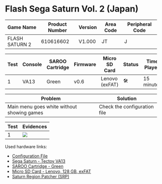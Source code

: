 # Flash Sega Saturn Vol. 2 (Japan)

| Game Name      | Product Number | Version | Area Code | Peripheral Code |
| -------------- | -------------- | ------- | --------- | --------------- |
| FLASH SATURN 2 | 610616602      | V1.000  | JT        | J               |

| Test | Console | SAROO Cartridge | Firmware | Micro SD Card  | Status              | Time Played |
| ---- | ------- | --------------- | -------- | -------------- | ------------------- | ----------- |
| 1    | VA13    | Green           | v0.6     | Lenovo (exFAT) | :hammer_and_wrench: | 15 minutes  |

| Problem                                    | Solution                     |
| ------------------------------------------ | ---------------------------- |
| Main menu goes white without showing games | Check the configuration file |

| Test | Evidences                                                                                        |
| ---- | ------------------------------------------------------------------------------------------------ |
| 1    | [![](https://img.youtube.com/vi/B3P6xI0YjaQ/0.jpg)](https://www.youtube.com/watch?v=B3P6xI0YjaQ) |

Used hardware links:

- [Configuration File](https://github.com/williamdsw/saroo-configuration-list/blob/master/Regions/Demos/Japan/610616602/README.md)
- [Sega Saturn - Tectoy VA13](../../../../Info/Consoles/VA13/README.md)
- [SAROO Cartridge - Green](../../../../Info/Cartridges/RetroGameParadiseStore/1.32F/README.md)
- [Micro SD Card - Lenovo, 128 GB, exFAT](../../../../Info/SdCards/Lenovo/128GB/exfat/README.md)
- [Saturn Region Patcher (SRP)](https://segaxtreme.net/resources/saturn-region-patcher.81/download)

